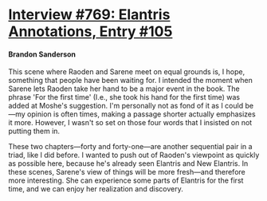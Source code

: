 # [Interview #769: Elantris Annotations, Entry #105](https://www.theoryland.com/intvmain.php?i=769#105)

#### Brandon Sanderson

This scene where Raoden and Sarene meet on equal grounds is, I hope, something that people have been waiting for. I intended the moment when Sarene lets Raoden take her hand to be a major event in the book. The phrase 'For the first time' (I.e., she took his hand for the first time) was added at Moshe's suggestion. I'm personally not as fond of it as I could be—my opinion is often times, making a passage shorter actually emphasizes it more. However, I wasn't so set on those four words that I insisted on not putting them in.

These two chapters—forty and forty-one—are another sequential pair in a triad, like I did before. I wanted to push out of Raoden's viewpoint as quickly as possible here, because he's already seen Elantris and New Elantris. In these scenes, Sarene's view of things will be more fresh—and therefore more interesting. She can experience some parts of Elantris for the first time, and we can enjoy her realization and discovery.

